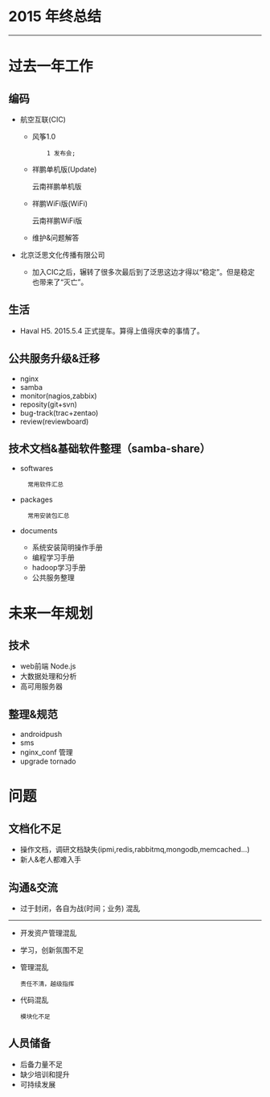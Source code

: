 
# 2015 年终总结 #

----------


过去一年工作
======


编码
-------
- 航空互联(CIC)

  * 风筝1.0
     
		    1 发布会;

  * 祥鹏单机版(Update)
                  
    云南祥鹏单机版          
    

  * 祥鹏WiFi版(WiFi)
      
    云南祥鹏WiFi版          

  * 维护&问题解答
     

- 北京泛思文化传播有限公司

  * 加入CIC之后，辗转了很多次最后到了泛思这边才得以“稳定”。但是稳定也带来了“灭亡”。



生活
---------
  * Haval H5. 
  2015.5.4 正式提车。算得上值得庆幸的事情了。


  

公共服务升级&迁移
----------------
- nginx
- samba
- monitor(nagios,zabbix)
- reposity(git+svn)
- bug-track(trac+zentao)
- review(reviewboard)


技术文档&基础软件整理（samba-share）
---------------------
- softwares
  
        常用软件汇总

- packages

        常用安装包汇总

- documents
  * 系统安装简明操作手册
  * 编程学习手册
  * hadoop学习手册
  * 公共服务整理


未来一年规划
============

技术
----
- web前端 Node.js
- 大数据处理和分析
- 高可用服务器

整理&规范
-------
* androidpush
* sms
* nginx_conf 管理
* upgrade tornado 

问题
====

文档化不足
--------
  * 操作文档，调研文档缺失(ipmi,redis,rabbitmq,mongodb,memcached...)
  * 新人&老人都难入手

沟通&交流
------
  * 过于封闭，各自为战(时间；业务) 
混乱
----
  * 开发资产管理混乱
    
  * 学习，创新氛围不足
  * 管理混乱
         
        责任不清，越级指挥
  * 代码混乱
  
        模块化不足

人员储备
-------
   * 后备力量不足
   * 缺少培训和提升
   * 可持续发展


